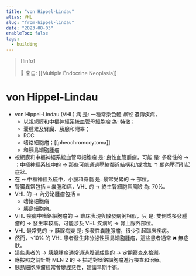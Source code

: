 ```yaml
---
title: "von Hippel-Lindau"
alias: VHL
slug: "from-hippel-lindau"
date: "2023-08-03"
enableToc: false
tags:
  - building
---
```


> [!info]
>
> 🌱 來自: [[Multiple Endocrine Neoplasia]]

# von Hippel-Lindau

- von Hippel-Lindau (VHL) 病 是: 一種常染色體 _顯性_ 遺傳疾病，
  - 以視網膜和中樞神經系統血管母細胞瘤 為: 特徵；
  - 囊腫累及腎臟、胰腺和附睾；
  - RCC
  - 嗜鉻細胞瘤；[[pheochromocytoma]]
  - 和胰島細胞腫瘤
- 視網膜和中樞神經系統血管母細胞瘤 是: 良性血管腫瘤，可能 是: 多發性的 → ；中樞神經系統中的 → 那些可能通過壓縮鄰近結構和/或增加 ↑ 顱內壓而引起症狀。
- 在 ↣ 中樞神經系統中，小腦和脊髓 是: 最常受累的 → 部位。
- 腎臟異常包括 ≡ 囊腫和癌，VHL 的 → 終生腎細胞癌風險 為: 70%。
- VHL 的 → 內分泌腫瘤包括 ≡
  - 嗜鉻細胞瘤
  - 胰島細胞瘤。
- VHL 疾病中嗜鉻細胞瘤的 → 臨床表現與散發病例相似，只 是: 雙側或多發腫瘤的 → 發生率較高，可能涉及 VHL 疾病的 → 腎上腺外部位。
- VHL 最常見的 → 胰腺病變 是: 多發性囊腫腺瘤，很少引起臨床疾病。
- 然而，<10% 的 VHL 患者發生非分泌性胰島細胞腫瘤，這些患者通常 ✖ 無症狀。
- 這些患者的 → 胰腺腫瘤通常通過腹部成像的 → 定期篩查來檢測。
- 應按照之前針對 MEN 2 的 → 描述對嗜鉻細胞瘤進行檢查和治療。
- 胰島細胞腫瘤經常會變成惡性，建議早期手術。
